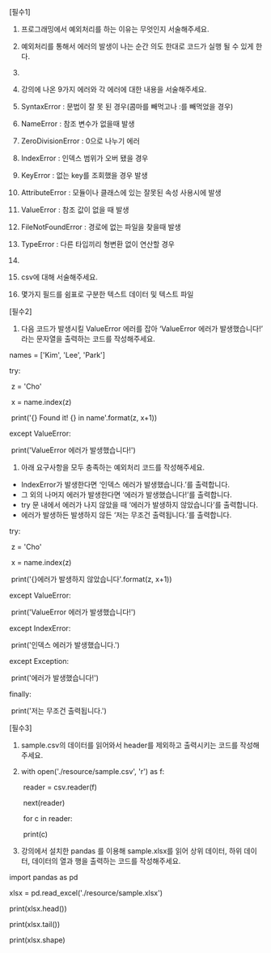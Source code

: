 [필수1]

1. 프로그래밍에서 예외처리를 하는 이유는 무엇인지 서술해주세요.
2. 예외처리를 통해서 에러의 발생이 나는 순간 의도 한대로 코드가 실행 될 수 있게 한다.
3. 

1. 강의에 나온 9가지 에러와 각 에러에 대한 내용을 서술해주세요.
2. SyntaxError : 문법이 잘 못 된 경우(콤마를 빼먹고나 :를 빼먹었을 경우)
3. NameError : 참조 변수가 없을때 발생
4. ZeroDivisionError : 0으로 나누기 에러
5. IndexError : 인덱스 범위가 오버 됐을 경우
6. KeyError : 없는 key를 조회했을 경우 발생
7. AttributeError : 모듈이나 클래스에 있는 잘못된 속성 사용시에 발생
8. ValueError : 참조 값이 없을 때 발생
9. FileNotFoundError : 경로에 없는 파일을 찾을때 발생
10. TypeError : 다른 타입끼리 형변환 없이 연산할 경우
11. 

1. csv에 대해 서술해주세요.
2. 몇가지 필드를 쉼표로 구분한 텍스트 데이터 및 텍스트 파일



[필수2]

1. 다음 코드가 발생시킬 ValueError 에러를 잡아 ‘ValueError 에러가 발생했습니다!’ 라는 문자열을 출력하는 코드를 작성해주세요.

names = ['Kim', 'Lee', 'Park']

try:

​    z = 'Cho'

​    x = name.index(z)

​    print('{} Found it! {} in name'.format(z, x+1))

except ValueError:

​    print('ValueError 에러가 발생했습니다!')



1. 아래 요구사항을 모두 충족하는 예외처리 코드를 작성해주세요.

- IndexError가 발생한다면 ‘인덱스 에러가 발생했습니다.’를 출력합니다.
- 그 외의 나머지 에러가 발생한다면 ‘에러가 발생했습니다!’를 출력합니다.
- try 문 내에서 에러가 나지 않았을 때 ‘에러가 발생하지 않았습니다’를 출력합니다.
- 에러가 발생하든 발생하지 않든 ‘저는 무조건 출력됩니다.’를 출력합니다.

try:

​    z = 'Cho'

​    x = name.index(z)

​    print('{}에러가 발생하지 않았습니다'.format(z, x+1))

except ValueError:

​    print('ValueError 에러가 발생했습니다!')

except IndexError:

​	print('인덱스 에러가 발생했습니다.')

except Exception:

​    print('에러가 발생했습니다!')

finally:

​	print('저는 무조건 출력됩니다.')



[필수3]

1. sample.csv의 데이터를 읽어와서 header를 제외하고 출력시키는 코드를 작성해주세요.

2. with open('./resource/sample.csv', 'r') as f:

   ​    reader = csv.reader(f)

   ​    next(reader)

   ​	for c in reader:

   ​    	print(c)

1. 강의에서 설치한 pandas 를 이용해 sample.xlsx를 읽어 상위 데이터, 하위 데이터, 데이터의 열과 행을 출력하는 코드를 작성해주세요.

import pandas as pd

xlsx = pd.read_excel('./resource/sample.xlsx')

print(xlsx.head())

print(xlsx.tail())

print(xlsx.shape)

